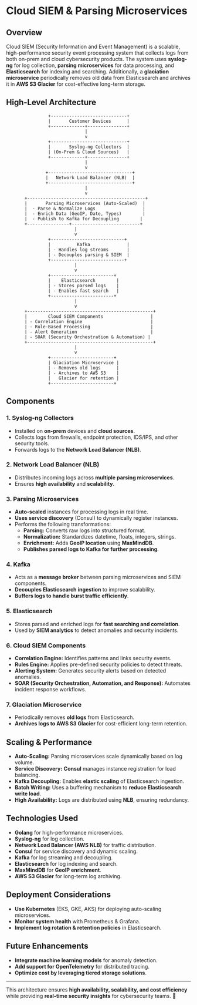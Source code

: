 # Cloud SIEM & Parsing Microservices

## Overview
Cloud SIEM (Security Information and Event Management) is a scalable, high-performance security event processing system that collects logs from both on-prem and cloud cybersecurity products. The system uses **syslog-ng** for log collection, **parsing microservices** for data processing, and **Elasticsearch** for indexing and searching. Additionally, a **glaciation microservice** periodically removes old data from Elasticsearch and archives it in **AWS S3 Glacier** for cost-effective long-term storage.

## High-Level Architecture
```plaintext
                +-----------------------------+
                |       Customer Devices      |
                +-------------+---------------+
                              |
                              v
                +-----------------------------+
                |       Syslog-ng Collectors  |
                | (On-Prem & Cloud Sources)   |
                +-------------+---------------+
                              |
                              v
               +--------------------------------+
               |   Network Load Balancer (NLB)  |
               +--------------------------------+
                              |
                              v
       +---------------------------------------------+
       |       Parsing Microservices (Auto-Scaled)  |
       |  - Parse & Normalize Logs                  |
       |  - Enrich Data (GeoIP, Date, Types)        |
       |  - Publish to Kafka for Decoupling        |
       +----------------+--------------------------+
                          |
                          v
                +----------------------------+
                |          Kafka              |
                | - Handles log streams       |
                | - Decouples parsing & SIEM  |
                +----------------------------+
                          |
                          v
                +------------------------+
                |    Elasticsearch        |
                | - Stores parsed logs    |
                | - Enables fast search   |
                +------------------------+
                          |
                          v
       +------------------------------------------------+
       |        Cloud SIEM Components                  |
       | - Correlation Engine                          |
       | - Rule-Based Processing                       |
       | - Alert Generation                            |
       | - SOAR (Security Orchestration & Automation) |
       +------------------------------------------------+
                          |
                          v
                +------------------------+
                | Glaciation Microservice |
                | - Removes old logs      |
                | - Archives to AWS S3    |
                |   Glacier for retention |
                +------------------------+
```

## Components
### 1. Syslog-ng Collectors
- Installed on **on-prem** devices and **cloud sources**.
- Collects logs from firewalls, endpoint protection, IDS/IPS, and other security tools.
- Forwards logs to the **Network Load Balancer (NLB)**.

### 2. Network Load Balancer (NLB)
- Distributes incoming logs across **multiple parsing microservices**.
- Ensures **high availability** and **scalability**.

### 3. Parsing Microservices
- **Auto-scaled** instances for processing logs in real time.
- **Uses service discovery** (Consul) to dynamically register instances.
- Performs the following transformations:
  - **Parsing:** Converts raw logs into structured format.
  - **Normalization:** Standardizes datetime, floats, integers, strings.
  - **Enrichment:** Adds **GeoIP location** using **MaxMindDB**.
  - **Publishes parsed logs to Kafka for further processing**.

### 4. Kafka
- Acts as a **message broker** between parsing microservices and SIEM components.
- **Decouples Elasticsearch ingestion** to improve scalability.
- **Buffers logs to handle burst traffic efficiently**.

### 5. Elasticsearch
- Stores parsed and enriched logs for **fast searching and correlation**.
- Used by **SIEM analytics** to detect anomalies and security incidents.

### 6. Cloud SIEM Components
- **Correlation Engine:** Identifies patterns and links security events.
- **Rules Engine:** Applies pre-defined security policies to detect threats.
- **Alerting System:** Generates security alerts based on detected anomalies.
- **SOAR (Security Orchestration, Automation, and Response):** Automates incident response workflows.

### 7. Glaciation Microservice
- Periodically removes **old logs** from Elasticsearch.
- **Archives logs to AWS S3 Glacier** for cost-efficient long-term retention.

## Scaling & Performance
- **Auto-Scaling:** Parsing microservices scale dynamically based on log volume.
- **Service Discovery:** **Consul** manages instance registration for load balancing.
- **Kafka Decoupling:** Enables **elastic scaling** of Elasticsearch ingestion.
- **Batch Writing:** Uses a buffering mechanism to **reduce Elasticsearch write load**.
- **High Availability:** Logs are distributed using **NLB**, ensuring redundancy.

## Technologies Used
- **Golang** for high-performance microservices.
- **Syslog-ng** for log collection.
- **Network Load Balancer (AWS NLB)** for traffic distribution.
- **Consul** for service discovery and dynamic scaling.
- **Kafka** for log streaming and decoupling.
- **Elasticsearch** for log indexing and search.
- **MaxMindDB** for **GeoIP enrichment**.
- **AWS S3 Glacier** for long-term log archiving.

## Deployment Considerations
- **Use Kubernetes** (EKS, GKE, AKS) for deploying auto-scaling microservices.
- **Monitor system health** with Prometheus & Grafana.
- **Implement log rotation & retention policies** in Elasticsearch.

## Future Enhancements
- **Integrate machine learning models** for anomaly detection.
- **Add support for OpenTelemetry** for distributed tracing.
- **Optimize cost by leveraging tiered storage solutions**.

---
This architecture ensures **high availability, scalability, and cost efficiency** while providing **real-time security insights** for cybersecurity teams. 🚀

